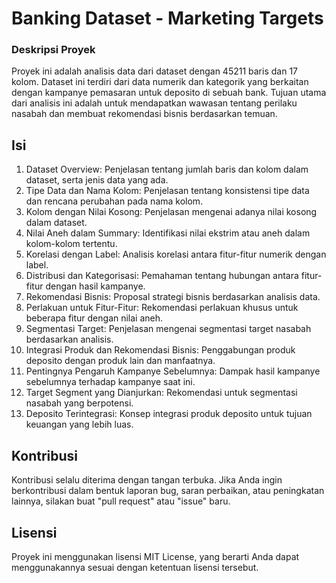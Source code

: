 # Banking Dataset - Marketing Targets

### Deskripsi Proyek
Proyek ini adalah analisis data dari dataset dengan 45211 baris dan 17 kolom. Dataset ini terdiri dari data numerik dan kategorik yang berkaitan dengan kampanye pemasaran untuk deposito di sebuah bank. Tujuan utama dari analisis ini adalah untuk mendapatkan wawasan tentang perilaku nasabah dan membuat rekomendasi bisnis berdasarkan temuan.

## Isi
1. Dataset Overview: Penjelasan tentang jumlah baris dan kolom dalam dataset, serta jenis data yang ada.
2. Tipe Data dan Nama Kolom: Penjelasan tentang konsistensi tipe data dan rencana perubahan pada nama kolom.
3. Kolom dengan Nilai Kosong: Penjelasan mengenai adanya nilai kosong dalam dataset.
4. Nilai Aneh dalam Summary: Identifikasi nilai ekstrim atau aneh dalam kolom-kolom tertentu.
5. Korelasi dengan Label: Analisis korelasi antara fitur-fitur numerik dengan label.
6. Distribusi dan Kategorisasi: Pemahaman tentang hubungan antara fitur-fitur dengan hasil kampanye.
7. Rekomendasi Bisnis: Proposal strategi bisnis berdasarkan analisis data.
8. Perlakuan untuk Fitur-Fitur: Rekomendasi perlakuan khusus untuk beberapa fitur dengan nilai aneh.
9. Segmentasi Target: Penjelasan mengenai segmentasi target nasabah berdasarkan analisis.
10. Integrasi Produk dan Rekomendasi Bisnis: Penggabungan produk deposito dengan produk lain dan manfaatnya.
11. Pentingnya Pengaruh Kampanye Sebelumnya: Dampak hasil kampanye sebelumnya terhadap kampanye saat ini.
12. Target Segment yang Dianjurkan: Rekomendasi untuk segmentasi nasabah yang berpotensi.
13. Deposito Terintegrasi: Konsep integrasi produk deposito untuk tujuan keuangan yang lebih luas.


## Kontribusi
Kontribusi selalu diterima dengan tangan terbuka. Jika Anda ingin berkontribusi dalam bentuk laporan bug, saran perbaikan, atau peningkatan lainnya, silakan buat "pull request" atau "issue" baru.

## Lisensi
Proyek ini menggunakan lisensi MIT License, yang berarti Anda dapat menggunakannya sesuai dengan ketentuan lisensi tersebut.


